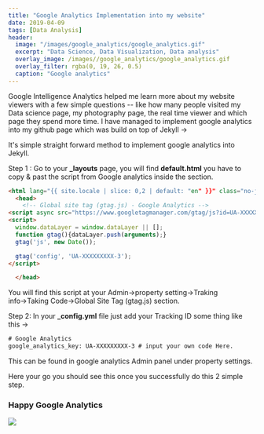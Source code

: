 ```yaml
---
title: "Google Analytics Implementation into my website"
date: 2019-04-09
tags: [Data Analysis]
header:
  image: "/images/google_analytics/google_analytics.gif"
  excerpt: "Data Science, Data Visualization, Data analysis"
  overlay_image: /images//google_analytics/google_analytics.gif
  overlay_filter: rgba(0, 19, 26, 0.5)
  caption: "Google analytics"
---
```


Google Intelligence Analytics helped me learn more about my website viewers with a few simple questions -- like how many people visited my Data science page, my photography page, the real time viewer and which page they spend more time. I have managed to implement google analytics into my github page which was build on top of Jekyll →

It's simple straight forward method to implement google analytics into Jekyll.

Step 1 : Go to your **_layouts** page, you will find **default.html** you have to copy & past the script from Google analytics inside the <head> section.

```html
<html lang="{{ site.locale | slice: 0,2 | default: "en" }}" class="no-js">
  <head>
    <!-- Global site tag (gtag.js) - Google Analytics -->
<script async src="https://www.googletagmanager.com/gtag/js?id=UA-XXXXXXXXX-3"></script>
<script>
  window.dataLayer = window.dataLayer || [];
  function gtag(){dataLayer.push(arguments);}
  gtag('js', new Date());

  gtag('config', 'UA-XXXXXXXXX-3');
</script>

  </head>
```
You will find this script at your Admin→property setting→Traking info→Taking Code→Global Site Tag (gtag.js) section.  

Step 2: In your **_config.yml** file just add your Tracking ID some thing like this →

```html
# Google Analytics
google_analytics_key: UA-XXXXXXXXX-3 # input your own code Here.

```

This can be found in google analytics Admin panel under property settings.

Here your go you should see this once you successfully do this 2 simple step.

### Happy Google Analytics

<img src="{{ site.url }}{{ site.baseurl }}/images/google_analytics/google_analytics.gif">
